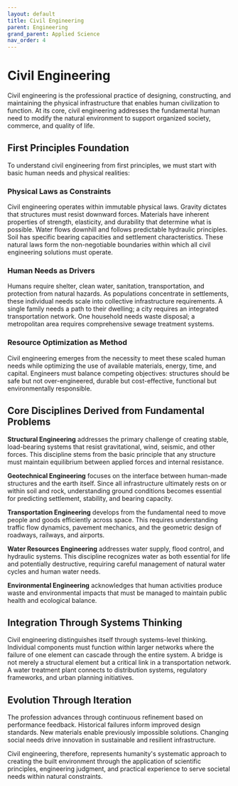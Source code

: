 ```yaml
---
layout: default
title: Civil Engineering
parent: Engineering
grand_parent: Applied Science
nav_order: 4
---
```


# Civil Engineering

Civil engineering is the professional practice of designing, constructing, and maintaining the physical infrastructure that enables human civilization to function. At its core, civil engineering addresses the fundamental human need to modify the natural environment to support organized society, commerce, and quality of life.

## First Principles Foundation

To understand civil engineering from first principles, we must start with basic human needs and physical realities:

### Physical Laws as Constraints

Civil engineering operates within immutable physical laws. Gravity dictates that structures must resist downward forces. Materials have inherent properties of strength, elasticity, and durability that determine what is possible. Water flows downhill and follows predictable hydraulic principles. Soil has specific bearing capacities and settlement characteristics. These natural laws form the non-negotiable boundaries within which all civil engineering solutions must operate.

### Human Needs as Drivers

Humans require shelter, clean water, sanitation, transportation, and protection from natural hazards. As populations concentrate in settlements, these individual needs scale into collective infrastructure requirements. A single family needs a path to their dwelling; a city requires an integrated transportation network. One household needs waste disposal; a metropolitan area requires comprehensive sewage treatment systems.

### Resource Optimization as Method

Civil engineering emerges from the necessity to meet these scaled human needs while optimizing the use of available materials, energy, time, and capital. Engineers must balance competing objectives: structures should be safe but not over-engineered, durable but cost-effective, functional but environmentally responsible.

## Core Disciplines Derived from Fundamental Problems

**Structural Engineering** addresses the primary challenge of creating stable, load-bearing systems that resist gravitational, wind, seismic, and other forces. This discipline stems from the basic principle that any structure must maintain equilibrium between applied forces and internal resistance.

**Geotechnical Engineering** focuses on the interface between human-made structures and the earth itself. Since all infrastructure ultimately rests on or within soil and rock, understanding ground conditions becomes essential for predicting settlement, stability, and bearing capacity.

**Transportation Engineering** develops from the fundamental need to move people and goods efficiently across space. This requires understanding traffic flow dynamics, pavement mechanics, and the geometric design of roadways, railways, and airports.

**Water Resources Engineering** addresses water supply, flood control, and hydraulic systems. This discipline recognizes water as both essential for life and potentially destructive, requiring careful management of natural water cycles and human water needs.

**Environmental Engineering** acknowledges that human activities produce waste and environmental impacts that must be managed to maintain public health and ecological balance.

## Integration Through Systems Thinking

Civil engineering distinguishes itself through systems-level thinking. Individual components must function within larger networks where the failure of one element can cascade through the entire system. A bridge is not merely a structural element but a critical link in a transportation network. A water treatment plant connects to distribution systems, regulatory frameworks, and urban planning initiatives.

## Evolution Through Iteration

The profession advances through continuous refinement based on performance feedback. Historical failures inform improved design standards. New materials enable previously impossible solutions. Changing social needs drive innovation in sustainable and resilient infrastructure.

Civil engineering, therefore, represents humanity's systematic approach to creating the built environment through the application of scientific principles, engineering judgment, and practical experience to serve societal needs within natural constraints.
